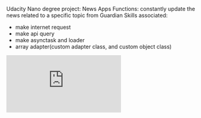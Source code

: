 Udacity Nano degree project: News Apps
Functions: constantly update the news related to a specific topic from Guardian
Skills associated:
 - make internet request
 - make api query
 - make asynctask and loader
 - array adapter(custom adapter class, and custom object class)
 
![alt text](https://l.facebook.com/l.php?u=https%3A%2F%2Fscontent-arn2-1.xx.fbcdn.net%2Fv%2Ft34.0-0%2Fp280x280%2F20370222_1570386846403292_1789645720_n.png%3Foh%3D9981bf4d2129fce769314ba2dd33eb50%26oe%3D5978CDAD&h=ATOVJGnTYEnuOt_spaoCLhDzUOkmVM8tzrgLIIIuC82vThnkVoUr7eD56-XvZNtdkE2ovfZaz2lo0XFsQFmN5CGOknId5ixaQ1L9bcVEKw2JjxITY9ZhbsAfbjY_wiovmRsZPUt0h7E53T0Zd-P3UI7pLRdTVE8)
